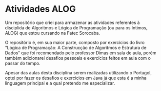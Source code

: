 # Atividades ALOG
Um repositório que criei para armazenar as atividades referentes à disciplida de Algoritmos e Lógica de Programação (ou para os íntimos, ALOG) que estou cursando na Fatec Sorocaba.

O repositório é, em sua maior parte, composto por exercícios do livro "Lógica de Programação: A Construcção de Algoritmos e Estrutura de Dados" que foi recomendado pelo professor Dimas em sala de aula, porém também adicionarei desafios pessoais e exercícios feitos em aula com o passar do tempo.

Apesar das aulas desta disciplina serem realizadas utilizando o Portugol, optei por fazer os desafios e exercícios em Java já que esta é a minha linguagem principal e a qual pretendo me especializar.
